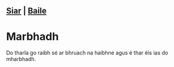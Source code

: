 [Siar](../liosta_fcl.xml) | [Baile](/index.html)
------------------
# Marbhadh

Do tharla go raibh sé ar bhruach na haibhne agus é thar
éis ias do mharbhadh.

